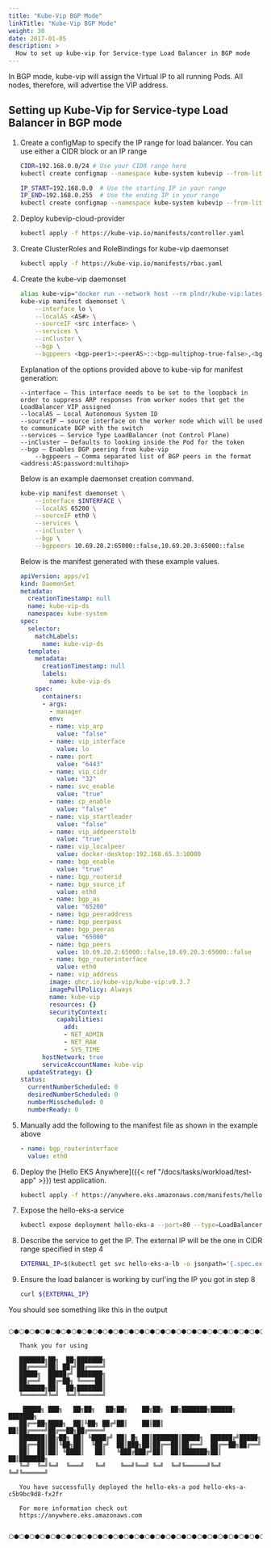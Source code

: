 ```yaml
---
title: "Kube-Vip BGP Mode"
linkTitle: "Kube-Vip BGP Mode"
weight: 30
date: 2017-01-05
description: >
  How to set up kube-vip for Service-type Load Balancer in BGP mode
---
```


<!-- overview -->

In BGP mode, kube-vip will assign the Virtual IP to all running Pods.
All nodes, therefore, will advertise the VIP address.

<!-- body -->

## Setting up Kube-Vip for Service-type Load Balancer in BGP mode

1. Create a configMap to specify the IP range for load balancer.
You can use either a CIDR block or an IP range

    ```bash
    CIDR=192.168.0.0/24 # Use your CIDR range here
    kubectl create configmap --namespace kube-system kubevip --from-literal cidr-global=${CIDR}
    ```
    ```bash
    IP_START=192.168.0.0  # Use the starting IP in your range
    IP_END=192.168.0.255  # Use the ending IP in your range
    kubectl create configmap --namespace kube-system kubevip --from-literal range-global=${IP_START}-${IP_END}
    ```

1. Deploy kubevip-cloud-provider

    ```bash
    kubectl apply -f https://kube-vip.io/manifests/controller.yaml
    ```

1. Create ClusterRoles and RoleBindings for kube-vip daemonset

    ```bash
    kubectl apply -f https://kube-vip.io/manifests/rbac.yaml
    ```

1. Create the kube-vip daemonset

    ```bash
    alias kube-vip="docker run --network host --rm plndr/kube-vip:latest"
    kube-vip manifest daemonset \
        --interface lo \
        --localAS <AS#> \
        --sourceIF <src interface> \
        --services \
        --inCluster \
        --bgp \
        --bgppeers <bgp-peer1>:<peerAS>::<bgp-multiphop-true-false>,<bgp-peer2>:<peerAS>::<bgp-multihop-true-false> | kubectl apply -f -
    ``` 
    
    Explanation of the options provided above to kube-vip for manifest generation:

    ```
	--interface — This interface needs to be set to the loopback in order to suppress ARP responses from worker nodes that get the LoadBalancer VIP assigned
	--localAS — Local Autonomous System ID
	--sourceIF — source interface on the worker node which will be used to communicate BGP with the switch
	--services — Service Type LoadBalancer (not Control Plane)
	--inCluster — Defaults to looking inside the Pod for the token
	--bgp — Enables BGP peering from kube-vip
        --bgppeers — Comma separated list of BGP peers in the format <address:AS:password:multihop>
    ```
  
    Below is an example daemonset creation command. 

    ```bash
    kube-vip manifest daemonset \
        --interface $INTERFACE \
        --localAS 65200 \
        --sourceIF eth0 \
        --services \
        --inCluster \
        --bgp \
        --bgppeers 10.69.20.2:65000::false,10.69.20.3:65000::false
    ```

    Below is the manifest generated with these example values.

    ```yaml
    apiVersion: apps/v1
    kind: DaemonSet
    metadata:
      creationTimestamp: null
      name: kube-vip-ds
      namespace: kube-system
    spec:
      selector:
        matchLabels:
          name: kube-vip-ds
      template:
        metadata:
          creationTimestamp: null
          labels:
            name: kube-vip-ds
        spec:
          containers:
          - args:
            - manager
            env:
            - name: vip_arp
              value: "false"
            - name: vip_interface
              value: lo
            - name: port
              value: "6443"
            - name: vip_cidr
              value: "32"
            - name: svc_enable
              value: "true"
            - name: cp_enable
              value: "false"
            - name: vip_startleader
              value: "false"
            - name: vip_addpeerstolb
              value: "true"
            - name: vip_localpeer
              value: docker-desktop:192.168.65.3:10000
            - name: bgp_enable
              value: "true"
            - name: bgp_routerid
            - name: bgp_source_if
              value: eth0
            - name: bgp_as
              value: "65200"
            - name: bgp_peeraddress
            - name: bgp_peerpass
            - name: bgp_peeras
              value: "65000"
            - name: bgp_peers
              value: 10.69.20.2:65000::false,10.69.20.3:65000::false
            - name: bgp_routerinterface
              value: eth0
            - name: vip_address
            image: ghcr.io/kube-vip/kube-vip:v0.3.7
            imagePullPolicy: Always
            name: kube-vip
            resources: {}
            securityContext:
              capabilities:
                add:
                - NET_ADMIN
                - NET_RAW
                - SYS_TIME
          hostNetwork: true
          serviceAccountName: kube-vip
      updateStrategy: {}
    status:
      currentNumberScheduled: 0
      desiredNumberScheduled: 0
      numberMisscheduled: 0
      numberReady: 0
   ```
1. Manually add the following to the manifest file as shown in the example above

   ```yaml
   - name: bgp_routerinterface
     value: eth0
   ```

1. Deploy the [Hello EKS Anywhere]({{< ref "/docs/tasks/workload/test-app" >}}) test application.

    ```bash
    kubectl apply -f https://anywhere.eks.amazonaws.com/manifests/hello-eks-a.yaml
    ```

1. Expose the hello-eks-a service

    ```bash
    kubectl expose deployment hello-eks-a --port=80 --type=LoadBalancer --name=hello-eks-a-lb
    ```

1. Describe the service to get the IP. The external IP will be the one in CIDR range specified in step 4

    ```bash
    EXTERNAL_IP=$(kubectl get svc hello-eks-a-lb -o jsonpath='{.spec.externalIP}')
    ```

1. Ensure the load balancer is working by curl'ing the IP you got in step 8

    ```bash
    curl ${EXTERNAL_IP}
    ```   
 
You should see something like this in the output

```
   ⬡⬢⬡⬢⬡⬢⬡⬢⬡⬢⬡⬢⬡⬢⬡⬢⬡⬢⬡⬢⬡⬢⬡⬢⬡⬢⬡⬢⬡⬢⬡⬢⬡⬢⬡⬢⬡⬢⬡⬢⬡⬢⬡⬢⬡⬢⬡⬢⬡⬢⬡⬢⬡⬢⬡⬢

   Thank you for using

   ███████╗██╗  ██╗███████╗                                             
   ██╔════╝██║ ██╔╝██╔════╝                                             
   █████╗  █████╔╝ ███████╗                                             
   ██╔══╝  ██╔═██╗ ╚════██║                                             
   ███████╗██║  ██╗███████║                                             
   ╚══════╝╚═╝  ╚═╝╚══════╝                                             
                                                                     
    █████╗ ███╗   ██╗██╗   ██╗██╗    ██╗██╗  ██╗███████╗██████╗ ███████╗
   ██╔══██╗████╗  ██║╚██╗ ██╔╝██║    ██║██║  ██║██╔════╝██╔══██╗██╔════╝
   ███████║██╔██╗ ██║ ╚████╔╝ ██║ █╗ ██║███████║█████╗  ██████╔╝█████╗  
   ██╔══██║██║╚██╗██║  ╚██╔╝  ██║███╗██║██╔══██║██╔══╝  ██╔══██╗██╔══╝  
   ██║  ██║██║ ╚████║   ██║   ╚███╔███╔╝██║  ██║███████╗██║  ██║███████╗
   ╚═╝  ╚═╝╚═╝  ╚═══╝   ╚═╝    ╚══╝╚══╝ ╚═╝  ╚═╝╚══════╝╚═╝  ╚═╝╚══════╝
                                                                     
   You have successfully deployed the hello-eks-a pod hello-eks-a-c5b9bc9d8-fx2fr

   For more information check out
   https://anywhere.eks.amazonaws.com

   ⬡⬢⬡⬢⬡⬢⬡⬢⬡⬢⬡⬢⬡⬢⬡⬢⬡⬢⬡⬢⬡⬢⬡⬢⬡⬢⬡⬢⬡⬢⬡⬢⬡⬢⬡⬢⬡⬢⬡⬢⬡⬢⬡⬢⬡⬢⬡⬢⬡⬢⬡⬢⬡⬢⬡⬢

   ```

